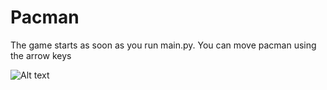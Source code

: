 # Pacman

The game starts as soon as you run main.py. You can move pacman using the arrow keys

![Alt text]("Images\Img.jpg")

